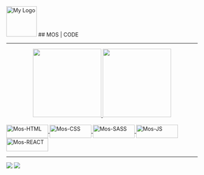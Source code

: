 <img style="width: 80px" src="https://i.pinimg.com/564x/b6/0b/e0/b60be0148e1f965ccd7ecdcc60612058.jpg" alt="My Logo"/>
## MOS | CODE


<hr>

<div align="center">
  <a href="https://github.com/FernandoMos92">
  <img height="180em" src="https://github-readme-stats.vercel.app/api?username=FernandoMos92&show_icons=true&theme=merko&include_all_commits=true&count_private=true"/>
  <img height="180em" src="https://github-readme-stats.vercel.app/api/top-langs/?username=FernandoMos92&layout=compact&langs_count=7&theme=merko"/>
</div>
<div style="display: inline_block"><br>
  <img align= "center" alt="Mos-HTML" height="35" width="110" src="https://img.shields.io/badge/HTML-239120?style=for-the-badge&logo=html5&logoColor=white">
  <img align= "center" alt="Mos-CSS" height="35" width="110" src="https://img.shields.io/badge/CSS3-1572B6?style=for-the-badge&logo=css3&logoColor=white">
  <img align= "center" alt="Mos-SASS" height="35" width="110" src="https://img.shields.io/badge/Sass-CC6699?style=for-the-badge&logo=sass&logoColor=white">
  <img align= "center" alt="Mos-JS" height="35" width="110" src="https://img.shields.io/badge/JavaScript-323330?style=for-the-badge&logo=javascript&logoColor=F7DF1E">
  <img align= "center" alt="Mos-REACT" height="35" width="110" src="https://img.shields.io/badge/React-20232A?style=for-the-badge&logo=react&logoColor=61DAFB">
  
</div>

<hr>
  
  <div> 
  <a href="https://instagram.com/feernandomos" target="_blank"><img src="https://img.shields.io/badge/-Instagram-%23E4405F?style=for-the-badge&logo=instagram&logoColor=white" target="_blank"></a>
  <a href="https://www.linkedin.com/in/fernando-mos" target="_blank"><img src="https://img.shields.io/badge/-LinkedIn-%230077B5?style=for-the-badge&logo=linkedin&logoColor=white" target="_blank"></a> 
 
</div>
  
